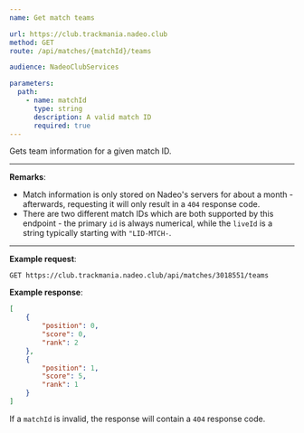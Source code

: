 ```yaml
---
name: Get match teams

url: https://club.trackmania.nadeo.club
method: GET
route: /api/matches/{matchId}/teams

audience: NadeoClubServices

parameters:
  path:
    - name: matchId
      type: string
      description: A valid match ID
      required: true
---
```


Gets team information for a given match ID.

---

**Remarks**:
- Match information is only stored on Nadeo's servers for about a month - afterwards, requesting it will only result in a `404` response code.
- There are two different match IDs which are both supported by this endpoint - the primary `id` is always numerical, while the `liveId` is a string typically starting with `"LID-MTCH-`.

---

**Example request**:
```plain
GET https://club.trackmania.nadeo.club/api/matches/3018551/teams
```

**Example response**:
```json
[
    {
        "position": 0,
        "score": 0,
        "rank": 2
    },
    {
        "position": 1,
        "score": 5,
        "rank": 1
    }
]
```

If a `matchId` is invalid, the response will contain a `404` response code.
